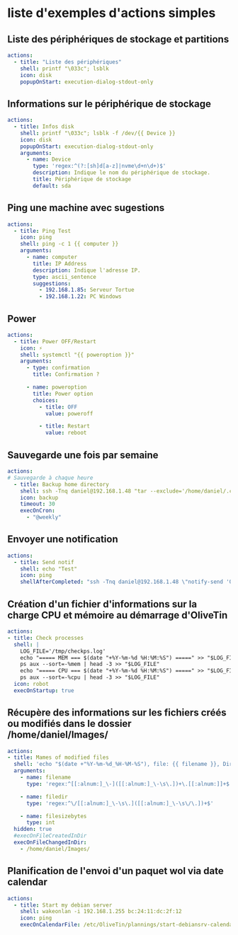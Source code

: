 # liste d'exemples d'actions simples
## Liste des périphériques de stockage et partitions
```yaml
actions:
  - title: "Liste des périphériques"
    shell: printf "\033c"; lsblk
    icon: disk
    popupOnStart: execution-dialog-stdout-only
```

## Informations sur le périphérique de stockage
```yaml
actions:
  - title: Infos disk
    shell: printf "\033c"; lsblk -f /dev/{{ Device }}
    icon: disk
    popupOnStart: execution-dialog-stdout-only
    arguments:
      - name: Device
        type: 'regex:^(?:[sh]d[a-z]|nvme\d+n\d+)$'
        description: Indique le nom du périphérique de stockage.
        title: Périphérique de stockage
        default: sda
```

## Ping une machine avec sugestions
```yaml
actions:
  - title: Ping Test
    icon: ping
    shell: ping -c 1 {{ computer }}
    arguments:
      - name: computer
        title: IP Address
        description: Indique l'adresse IP.
        type: ascii_sentence
        suggestions:
          - 192.168.1.85: Serveur Tortue
          - 192.168.1.22: PC Windows
```

## Power
```yaml
actions:
  - title: Power OFF/Restart
    icon: ⚡
    shell: systemctl "{{ poweroption }}"
    arguments:
      - type: confirmation
        title: Confirmation ?

      - name: poweroption
        title: Power option
        choices:
          - title: OFF
            value: poweroff

          - title: Restart
            value: reboot
```

## Sauvegarde une fois par semaine
```yaml
actions:
# Sauvegarde à chaque heure
  - title: Backup home directory
    shell: ssh -Tnq daniel@192.168.1.48 "tar --exclude='/home/daniel/.cache' -czf - /home/daniel" > /root/backup-$(date +\%Y-\%m-\%d_\%H-\%M-\%S).tar.gz
    icon: backup
    timeout: 30
    execOnCron:
      - "@weekly"
```

## Envoyer une notification 
```yaml
actions:
  - title: Send notif
    shell: echo "Test"
    icon: ping
    shellAfterCompleted: "ssh -Tnq daniel@192.168.1.48 \"notify-send 'OliveTin notify' --icon=computer --expire-time=1000 'Retour commande: {{ exitCode }}, {{ output }}'\""
```
## Création d'un fichier d'informations sur la charge CPU et mémoire au démarrage d'OliveTin
```yaml
actions:
- title: Check processes
  shell: |
    LOG_FILE='/tmp/checkps.log'
    echo "===== MEM === $(date "+%Y-%m-%d %H:%M:%S") =====" >> "$LOG_FILE"
    ps aux --sort=-%mem | head -3 >> "$LOG_FILE"
    echo "===== CPU === $(date "+%Y-%m-%d %H:%M:%S") =====" >> "$LOG_FILE"
    ps aux --sort=-%cpu | head -3 >> "$LOG_FILE"
  icon: robot
  execOnStartup: true
```

## Récupère des informations sur les fichiers créés ou modifiés dans le dossier /home/daniel/Images/
```yaml
actions:
- title: Mames of modified files
  shell: 'echo "$(date +"%Y-%m-%d_%H-%M-%S"), file: {{ filename }}, Dir: {{ filedir }}, size: {{ filesizebytes }}" >> /tmp/imagedir.log'
  arguments:
    - name: filename
      type: 'regex:^[[:alnum:]_\-]([[:alnum:]_\-\s\.])+\.[[:alnum:]]+$'

    - name: filedir
      type: 'regex:^\/[[:alnum:]_\-\s\.]([[:alnum:]_\-\s\/\.])+$'

    - name: filesizebytes
      type: int
  hidden: true
  #execOnFileCreatedInDir
  execOnFileChangedInDir:
    - /home/daniel/Images/
```
## Planification de l'envoi d'un paquet wol via date calendar
```yaml
actions:
  - title: Start my debian server
    shell: wakeonlan -i 192.168.1.255 bc:24:11:dc:2f:12
    icon: ping
    execOnCalendarFile: /etc/OliveTin/plannings/start-debiansrv-calendar.yaml
```
